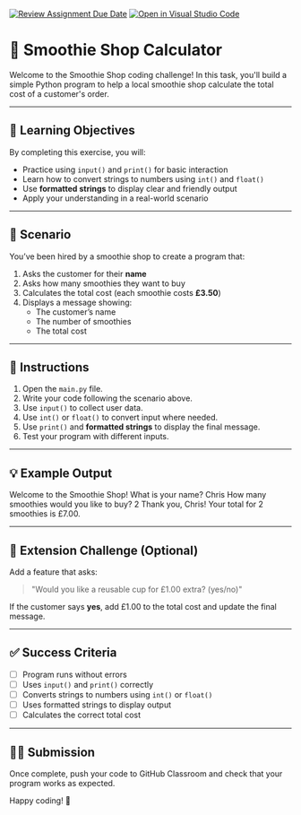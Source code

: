 [![Review Assignment Due Date](https://classroom.github.com/assets/deadline-readme-button-22041afd0340ce965d47ae6ef1cefeee28c7c493a6346c4f15d667ab976d596c.svg)](https://classroom.github.com/a/k_0trH6A)
[![Open in Visual Studio Code](https://classroom.github.com/assets/open-in-vscode-2e0aaae1b6195c2367325f4f02e2d04e9abb55f0b24a779b69b11b9e10269abc.svg)](https://classroom.github.com/online_ide?assignment_repo_id=20526798&assignment_repo_type=AssignmentRepo)
# 🥤 Smoothie Shop Calculator

Welcome to the Smoothie Shop coding challenge! In this task, you'll build a simple Python program to help a local smoothie shop calculate the total cost of a customer's order.

---

## 🎯 Learning Objectives

By completing this exercise, you will:
- Practice using `input()` and `print()` for basic interaction
- Learn how to convert strings to numbers using `int()` and `float()`
- Use **formatted strings** to display clear and friendly output
- Apply your understanding in a real-world scenario

---

## 🧠 Scenario
You’ve been hired by a smoothie shop to create a program that:

1. Asks the customer for their **name**
2. Asks how many smoothies they want to buy
3. Calculates the total cost (each smoothie costs **£3.50**)
4. Displays a message showing:
   - The customer’s name
   - The number of smoothies
   - The total cost
---

## 📝 Instructions

1. Open the `main.py` file.
2. Write your code following the scenario above.
3. Use `input()` to collect user data.
4. Use `int()` or `float()` to convert input where needed.
5. Use `print()` and **formatted strings** to display the final message.
6. Test your program with different inputs.

---

## 💡 Example Output

Welcome to the Smoothie Shop!
What is your name? Chris
How many smoothies would you like to buy? 2
Thank you, Chris! Your total for 2 smoothies is £7.00.

---

## 🌟 Extension Challenge (Optional)

Add a feature that asks:
> "Would you like a reusable cup for £1.00 extra? (yes/no)"

If the customer says **yes**, add £1.00 to the total cost and update the final message.

---

## ✅ Success Criteria

- [ ] Program runs without errors
- [ ] Uses `input()` and `print()` correctly
- [ ] Converts strings to numbers using `int()` or `float()`
- [ ] Uses formatted strings to display output
- [ ] Calculates the correct total cost

---

## 🧑‍🏫 Submission

Once complete, push your code to GitHub Classroom and check that your program works as expected.

Happy coding! 🚀
